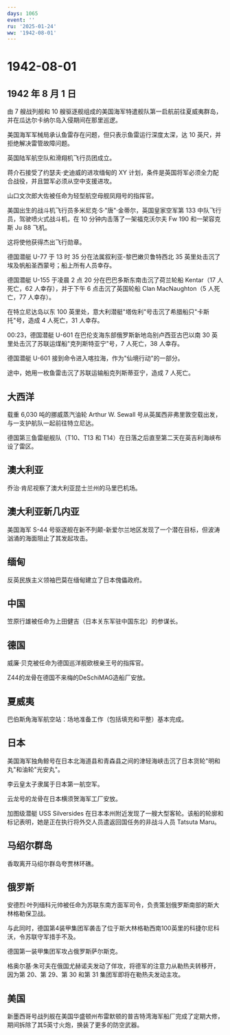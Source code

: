 ```yaml
---
days: 1065
event: ''
ru: '2025-01-24'
ww: '1942-08-01'
---
```


# 1942-08-01

## 1942 年 8 月 1 日

由 7 艘战列舰和 10
艘驱逐舰组成的美国海军特遣舰队第一启航前往夏威夷群岛，并在瓜达尔卡纳尔岛入侵期间在那里巡逻。

美国海军军械局承认鱼雷存在问题，但只表示鱼雷运行深度太深，达 10
英尺，并拒绝解决雷管故障问题。

英国陆军航空队和滑翔机飞行员团成立。

蒋介石接受了约瑟夫·史迪威的进攻缅甸的 XY
计划，条件是英国将军必须全力配合战役，并且盟军必须从空中支援进攻。

山口文次郎大佐被任命为轻型航空母舰凤翔号的指挥官。

美国出生的战斗机飞行员多米尼克·S·"唐"·金蒂尔，英国皇家空军第 133
中队飞行员，驾驶喷火式战斗机，在 10 分钟内击落了一架福克沃尔夫 Fw 190
和一架容克斯 Ju 88 飞机。

这将使他获得杰出飞行勋章。

德国潜艇 U-77 于 13 时 35 分在法属叙利亚-黎巴嫩贝鲁特西北 35
英里处击沉了埃及帆船圣西蒙号；船上所有人员幸存。

德国潜艇 U-155 于凌晨 2 点 20 分在巴巴多斯东南击沉了荷兰轮船 Kentar（17
人死亡，62 人幸存），并于下午 6 点击沉了英国轮船 Clan MacNaughton（5
人死亡，77 人幸存）。

在特立尼达岛以东 100
英里处，意大利潜艇"塔佐利"号击沉了希腊船只"卡斯托"号，造成 4 人死亡，31
人幸存。

00:23，德国潜艇 U-601 在巴伦支海东部俄罗斯新地岛别卢西亚古巴以南 30
英里处击沉了苏联运煤船"克列斯特亚宁"号，7 人死亡，38 人幸存。

德国潜艇 U-601 接到命令进入喀拉海，作为"仙境行动"的一部分。

途中，她用一枚鱼雷击沉了苏联运输船克列斯蒂亚宁，造成 7 人死亡。

## 大西洋

载重 6,030 吨的挪威蒸汽油轮 Arthur W. Sewall
号从英属西非弗里敦空载出发，与一支护航队一起前往特立尼达。

德国第三鱼雷艇舰队（T10、T13 和
T14）在日落之后直至第二天在英吉利海峡布设了雷区。

## 澳大利亚

乔治·肯尼视察了澳大利亚昆士兰州的马里巴机场。

## 澳大利亚新几内亚

美国海军 S-44
号驱逐舰在新不列颠-新爱尔兰地区发现了一个潜在目标，但波涛汹涌的海面阻止了其发起攻击。

## 缅甸

反英民族主义领袖巴莫在缅甸建立了日本傀儡政府。

## 中国

笠原行雄被任命为上田健吉（日本关东军驻中国东北）的参谋长。

## 德国

威廉·贝克被任命为德国巡洋舰欧根亲王号的指挥官。

Z44的龙骨在德国不来梅的DeSchiMAG造船厂安放。

## 夏威夷

巴伯斯角海军航空站：场地准备工作（包括填充和平整）基本完成。

## 日本

美国海军独角鲸号在日本北海道县和青森县之间的津轻海峡击沉了日本货轮"明和丸"和油轮"光安丸"。

李云皇太子隶属于日本第一航空军。

云龙号的龙骨在日本横须贺海军工厂安放。

加图级潜艇 USS Silversides
在日本本州附近发现了一艘大型客轮。该船的轮廓和标记表明，她是正在执行将外交人员遣返回国任务的非战斗人员
Tatsuta Maru。

## 马绍尔群岛

香取离开马绍尔群岛夸贾林环礁。

## 俄罗斯

安德烈·叶列缅科元帅被任命为苏联东南方面军司令，负责策划俄罗斯南部的斯大林格勒保卫战。

与此同时，德国第4装甲集团军袭击了位于斯大林格勒西南100英里的科捷尔尼科沃，令苏联守军措手不及。

德国第一装甲集团军攻占俄罗斯萨尔斯克。

格奥尔基·朱可夫在俄国尤赫诺夫发动了佯攻，将德军的注意力从勒热夫转移开，因为第
20、第 29、第 30 和第 31 集团军即将在勒热夫发动主攻。

## 美国

新墨西哥号战列舰在美国华盛顿州布雷默顿的普吉特湾海军船厂完成了定期大修，期间拆除了其5英寸火炮，换装了更多的防空武器。